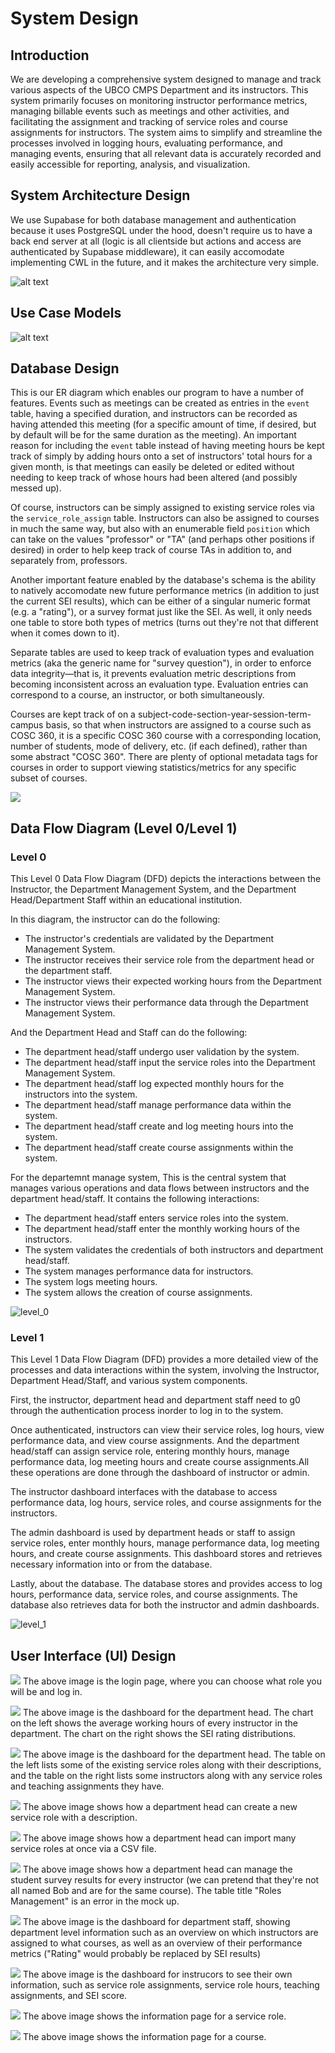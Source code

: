# System Design

## Introduction

We are developing a comprehensive system designed to manage and track various aspects of the UBCO CMPS Department and its instructors. This system primarily focuses on monitoring instructor performance metrics, managing billable events such as meetings and other activities, and facilitating the assignment and tracking of service roles and course assignments for instructors. The system aims to simplify and streamline the processes involved in logging hours, evaluating performance, and managing events, ensuring that all relevant data is accurately recorded and easily accessible for reporting, analysis, and visualization.

## System Architecture Design

We use Supabase for both database management and authentication because it uses PostgreSQL under the hood, doesn't require us to have a back end server at all (logic is all clientside but actions and access are authenticated by Supabase middleware), it can easily accomodate implementing CWL in the future, and it makes the architecture very simple.

![alt text](./System%20Architecture%20Diagram/System%20Architecture%20Diagram.png)

## Use Case Models

![alt text](./Use%20Case%20Diagram/Use%20Case%20Diagram.png)

## Database Design

This is our ER diagram which enables our program to have a number of features. Events such as meetings can be created as entries in the `event` table, having a specified duration, and instructors can be recorded as having attended this meeting (for a specific amount of time, if desired, but by default will be for the same duration as the meeting). An important reason for including the `event` table instead of having meeting hours be kept track of simply by adding hours onto a set of instructors' total hours for a given month, is that meetings can easily be deleted or edited without needing to keep track of whose hours had been altered (and possibly messed up).

Of course, instructors can be simply assigned to existing service roles via the `service_role_assign` table. Instructors can also be assigned to courses in much the same way, but also with an enumerable field `position` which can take on the values "professor" or "TA" (and perhaps other positions if desired) in order to help keep track of course TAs in addition to, and separately from, professors.

Another important feature enabled by the database's schema is the ability to natively accomodate new future performance metrics (in addition to just the current SEI results), which can be either of a singular numeric format (e.g. a "rating"), or a survey format just like the SEI. As well, it only needs one table to store both types of metrics (turns out they're not that different when it comes down to it).

Separate tables are used to keep track of evaluation types and evaluation metrics (aka the generic name for "survey question"), in order to enforce data integrity—that is, it prevents evaluation metric descriptions from becoming inconsistent across an evaluation type. Evaluation entries can correspond to a course, an instructor, or both simultaneously.

Courses are kept track of on a subject-code-section-year-session-term-campus basis, so that when instructors are assigned to a course such as COSC 360, it is a specific COSC 360 course with a corresponding location, number of students, mode of delivery, etc. (if each defined), rather than some abstract "COSC 360". There are plenty of optional metadata tags for courses in order to support viewing statistics/metrics for any specific subset of courses.

![](./ER%20Diagram/ER%20Diagram.png)

## Data Flow Diagram (Level 0/Level 1)

### Level 0

This Level 0 Data Flow Diagram (DFD) depicts the interactions between the Instructor, the Department Management System, and the Department Head/Department Staff within an educational institution. 

In this diagram, the instructor can do the following:

- The instructor's credentials are validated by the Department Management System.
- The instructor receives their service role from the department head or the department staff.
- The instructor views their expected working hours from the Department Management System.
- The instructor views their performance data through the Department Management System.

And the Department Head and Staff can do the following:

- The department head/staff undergo user validation by the system.
- The department head/staff input the service roles into the Department Management System.
- The department head/staff log expected monthly hours for the instructors into the system.
- The department head/staff manage performance data within the system.
- The department head/staff create and log meeting hours into the system.
- The department head/staff create course assignments within the system.

For the departemnt manage system, This is the central system that manages various operations and data flows between instructors and the department head/staff. It contains the following interactions:

- The department head/staff enters service roles into the system.
- The department head/staff enter the monthly working hours of the instructors.
- The system validates the credentials of both instructors and department head/staff.
- The system manages performance data for instructors.
- The system logs meeting hours.
- The system allows the creation of course assignments.



![level_0](./DFD%20Diagram/DFD_level_0.png)

### Level 1
This Level 1 Data Flow Diagram (DFD) provides a more detailed view of the processes and data interactions within the system, involving the Instructor, Department Head/Staff, and various system components.

First, the instructor, department head and department staff need to g0 through the authentication process inorder to log in to the system. 

Once authenticated, instructors can view their service roles, log hours, view performance data, and view course assignments. And the department head/staff can assign service role, entering monthly hours, manage performance data, log meeting hours and create course assignments.All these operations are done through the dashboard of instructor or admin.  

The instructor dashboard interfaces with the database to access performance data, log hours, service roles, and course assignments for the instructors.

The admin dashboard is used by department heads or staff to assign service roles, enter monthly hours, manage performance data, log meeting hours, and create course assignments. This dashboard stores and retrieves necessary information into or from the database.

Lastly, about the database. The database stores and provides access to log hours, performance data, service roles, and course assignments. The database also retrieves data for both the instructor and admin dashboards.

![level_1](./DFD%20Diagram/DFD_level_1.png)

## User Interface (UI) Design

![](./UI%20Mockups/Login_Signup%20Page/Login%20Page.png)
The above image is the login page, where you can choose what role you will be and log in.

![](./UI%20Mockups/Dashboard/Dept%20Head%20Dashboard%201.png)
The above image is the dashboard for the department head. The chart on the left shows the average working hours of every instructor in the department. The chart on the right shows the SEI rating distributions.

![](./UI%20Mockups/Dashboard/Dept%20Head%20Dashboard%202.png)
The above image is the dashboard for the department head. The table on the left lists some of the existing service roles along with their descriptions, and the table on the right lists some instructors along with any service roles and teaching assignments they have.

![](./UI%20Mockups/Dashboard/Dept%20Head%20Dashboard%203.png)
The above image shows how a department head can create a new service role with a description.

![](./UI%20Mockups/Dashboard/Dept%20Head%20Dashboard%204.png)
The above image shows how a department head can import many service roles at once via a CSV file.

![](./UI%20Mockups/Dashboard/Dept%20Head%20Dashboard%205.png)
The above image shows how a department head can manage the student survey results for every instructor (we can pretend that they're not all named Bob and are for the same course). The table title "Roles Management" is an error in the mock up.

![](./UI%20Mockups/Dashboard/Staff%20Dashboard.png)
The above image is the dashboard for department staff, showing department level information such as an overview on which instructors are assigned to what courses, as well as an overview of their performance metrics ("Rating" would probably be replaced by SEI results)

![](./UI%20Mockups/Dashboard/Instructor%20Dashboard.png)
The above image is the dashboard for instrucors to see their own information, such as service role assignments, service role hours, teaching assignments, and SEI score.

![](./UI%20Mockups/Service%20Role%20Page/Service%20Role%20Page.png)
The above image shows the information page for a service role.

![](./UI%20Mockups/Course%20Page/Course%20Page.png)
The above image shows the information page for a course.
